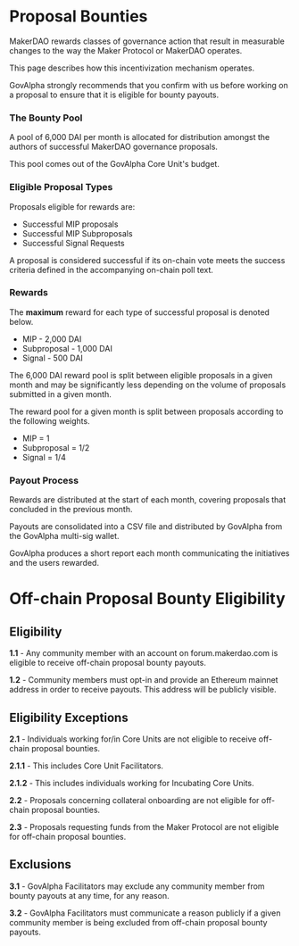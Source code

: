 # Proposal Bounties

MakerDAO rewards classes of governance action that result in measurable changes to the way the Maker Protocol or MakerDAO operates.

This page describes how this incentivization mechanism operates.

GovAlpha strongly recommends that you confirm with us before working on a proposal to ensure that it is eligible for bounty payouts.

### The Bounty Pool

A pool of 6,000 DAI per month is allocated for distribution amongst the authors of successful MakerDAO governance proposals.

This pool comes out of the GovAlpha Core Unit's budget. 

### Eligible Proposal Types

Proposals eligible for rewards are:
* Successful MIP proposals
* Successful MIP Subproposals
* Successful Signal Requests

A proposal is considered successful if its on-chain vote meets the success criteria defined in the accompanying on-chain poll text.

### Rewards

The **maximum** reward for each type of successful proposal is denoted below.

* MIP - 2,000 DAI
* Subproposal - 1,000 DAI
* Signal - 500 DAI

The 6,000 DAI reward pool is split between eligible proposals in a given month and may be significantly less depending on the volume of proposals submitted in a given month.

The reward pool for a given month is split between proposals according to the following weights.
* MIP = 1
* Subproposal = 1/2
* Signal = 1/4

### Payout Process

Rewards are distributed at the start of each month, covering proposals that concluded in the previous month.

Payouts are consolidated into a CSV file and distributed by GovAlpha from the GovAlpha multi-sig wallet.

GovAlpha produces a short report each month communicating the initiatives and the users rewarded.

# Off-chain Proposal Bounty Eligibility

## Eligibility
**1.1** - Any community member with an account on forum.makerdao.com is eligible to receive off-chain proposal bounty payouts.  

**1.2** - Community members must opt-in and provide an Ethereum mainnet address in order to receive payouts. This address will be publicly visible.  

## Eligibility Exceptions
**2.1** - Individuals working for/in Core Units are not eligible to receive off-chain proposal bounties.  

**2.1.1** - This includes Core Unit Facilitators.  

**2.1.2** - This includes individuals working for Incubating Core Units.  

**2.2** - Proposals concerning collateral onboarding are not eligible for off-chain proposal bounties.  

**2.3** - Proposals requesting funds from the Maker Protocol are not eligible for off-chain proposal bounties.  

## Exclusions
**3.1** - GovAlpha Facilitators may exclude any community member from bounty payouts at any time, for any reason.  

**3.2** - GovAlpha Facilitators must communicate a reason publicly if a given community member is being excluded from off-chain proposal bounty payouts.  